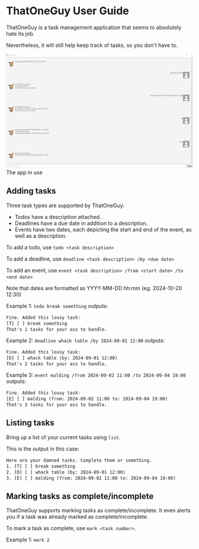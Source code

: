 # ThatOneGuy User Guide

ThatOneGuy is a task management application that seems to absolutely hate its job.

Nevertheless, it will still help keep track of tasks, so you don't have to.


![ThatOneGuyUI](./Ui.png)
The app in use

## Adding tasks

Three task types are supported by ThatOneGuy:
* Todos have a description attached.
* Deadlines have a due date in addition to a description.
* Events have two dates, each depicting the start and end of the event, as well as a description.

To add a todo, use `todo <task description>`

To add a deadline, use `deadline <task description> /by <due date>`

To add an event, use `event <task description> /from <start date> /to <end date>`

Note that dates are formatted as YYYY-MM-DD hh:mm (eg. 2024-10-20 12:30)

Example 1: `todo break something` outputs:
```
Fine. Added this lousy task:
[T] [ ] break something
That's 1 tasks for your ass to handle.
```

Example 2: `deadline whack table /by 2024-09-01 12:00` outputs:
```
Fine. Added this lousy task:
[D] [ ] whack table (by: 2024-09-01 12:00)
That's 2 tasks for your ass to handle.
```

Example 3: `event malding /from 2024-09-02 11:00 /to 2024-09-04 19:00` outputs:
```
Fine. Added this lousy task:
[E] [ ] malding (from: 2024-09-02 11:00 to: 2024-09-04 19:00)
That's 3 tasks for your ass to handle.
```

## Listing tasks

Bring up a list of your current tasks using `list`.

This is the output in this case:
```
Here are your damned tasks. Complete them or something.
1. [T] [ ] break something
2. [D] [ ] whack table (by: 2024-09-01 12:00)
3. [E] [ ] malding (from: 2024-09-02 11:00 to: 2024-09-04 19:00)
```

## Marking tasks as complete/incomplete
 ThatOneGuy supports marking tasks as complete/incomplete. It even alerts you if a task was already marked as complete/incomplete.
 
To mark a task as complete, use `mark <task number>`.

Example 1: `mark 2`